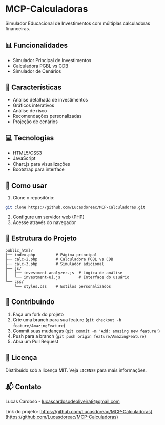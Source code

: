# MCP-Calculadoras

Simulador Educacional de Investimentos com múltiplas calculadoras financeiras.

## 📊 Funcionalidades

- Simulador Principal de Investimentos
- Calculadora PGBL vs CDB
- Simulador de Cenários

## 🔧 Características

- Análise detalhada de investimentos
- Gráficos interativos
- Análise de risco
- Recomendações personalizadas
- Projeção de cenários

## 💻 Tecnologias

- HTML5/CSS3
- JavaScript
- Chart.js para visualizações
- Bootstrap para interface

## 🚀 Como usar

1. Clone o repositório:
```bash
git clone https://github.com/Lucasdoreac/MCP-Calculadoras.git
```

2. Configure um servidor web (PHP)
3. Acesse através do navegador

## 📁 Estrutura do Projeto

```
public_html/
├── index.php         # Página principal
├── calc-2.php        # Calculadora PGBL vs CDB
├── calc-3.php        # Simulador adicional
├── js/
│   ├── investment-analyzer.js  # Lógica de análise
│   └── investment-ui.js        # Interface do usuário
└── css/
    └── styles.css    # Estilos personalizados
```

## 🤝 Contribuindo

1. Faça um fork do projeto
2. Crie uma branch para sua feature (`git checkout -b feature/AmazingFeature`)
3. Commit suas mudanças (`git commit -m 'Add: amazing new feature'`)
4. Push para a branch (`git push origin feature/AmazingFeature`)
5. Abra um Pull Request

## 📝 Licença

Distribuído sob a licença MIT. Veja `LICENSE` para mais informações.

## 📬 Contato

Lucas Cardoso - lucascardosodeoliveira9@gmail.com

Link do projeto: [https://github.com/Lucasdoreac/MCP-Calculadoras](https://github.com/Lucasdoreac/MCP-Calculadoras)